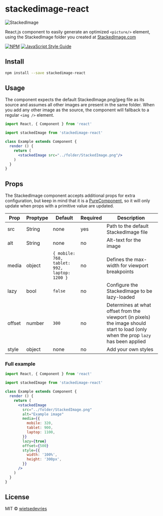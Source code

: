 # stackedimage-react
![StackedImage](http://wietsedevries.eu/stackedimage/StackedImage.png)

React.js component to easily generate an optimized ```<picture/>``` element, using the StackedImage folder you created at [StackedImage.com](https://stackedimage.com)

[![NPM](https://img.shields.io/npm/v/stackedimage-react.svg)](https://www.npmjs.com/package/stackedimage-react) [![JavaScript Style Guide](https://img.shields.io/bundlephobia/minzip/stackedimage-react.svg)](https://www.npmjs.com/package/stackedimage-react)



## Install

```bash
npm install --save stackedimage-react
```

## Usage

The component expects the default StackedImage.png/jpeg file as its source and assumes all other images are present in the same folder. When you add any other image as the source, the component will fallback to a regular ```<img />``` element.

```jsx
import React, { Component } from 'react'

import stackedImage from 'stackedimage-react'

class Example extends Component {
  render () {
    return (
      <stackedImage src="../folder/StackedImage.png"/>
    )
  }
}
```

## Props

The StackedImage component accepts additional props for extra configuration, but keep in mind that it is a [PureComponent](https://reactjs.org/docs/react-api.html#reactpurecomponent), so it will only update when props with a primitive value are updated.

|Prop|Proptype|Default|Required|Description|
|----|--------|-------|--------|-----------|
|src|String|none|yes|Path to the default StackedImage file|
|alt|String|none|no|Alt-text for the image|
|media|object|```{ mobile: 768, tablet: 992, laptop: 1200 }```|no|Defines the max-width for viewport breakpoints|
|lazy|bool|```false```|no|Configure the StackedImage to be lazy-loaded|
|offset|number|```300```|no|Determines at what offset from the viewport (in pixels) the image should start to load (only when the prop ```lazy``` has been applied|
|style|object|none|no|Add your own styles|

### Full example
```jsx
import React, { Component } from 'react'

import stackedImage from 'stackedimage-react'

class Example extends Component {
  render () {
    return (
      <stackedImage
        src="../folder/StackedImage.png"
        alt="Example image"
        media={{
          mobile: 320,
          tablet: 900,
          laptop: 1100,
        }}
        lazy={true}
        offset={500}
        style={{
          width: '100%',
          height: '300px',
        }}
      />
    )
  }
}
```

## License

MIT © [wietsedevries](https://github.com/wietsedevries)
